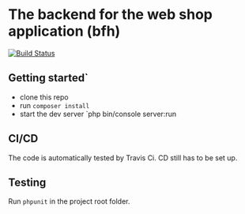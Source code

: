 # The backend for the web shop application (bfh)
[![Build Status](https://travis-ci.com/janfriedli/bfh-webshop-backend.svg?branch=master)](https://travis-ci.com/janfriedli/bfh-webshop-backend)

## Getting started`

* clone this repo
* run `composer install`
* start the dev server `php bin/console server:run

## CI/CD

The code is automatically tested by Travis Ci.
CD still has to be set up.

## Testing

Run `phpunit` in the project root folder.